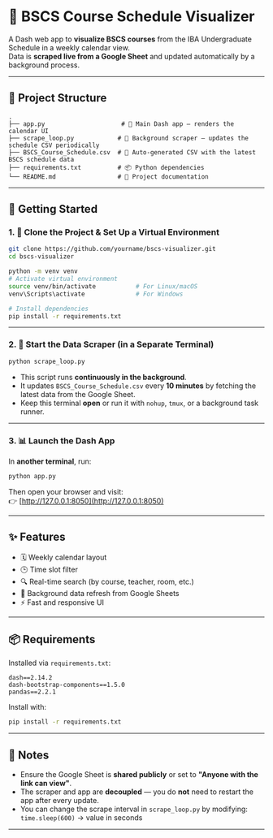 # 📘 BSCS Course Schedule Visualizer

A Dash web app to **visualize BSCS courses** from the IBA Undergraduate Schedule in a weekly calendar view.  
Data is **scraped live from a Google Sheet** and updated automatically by a background process.

---

## 📁 Project Structure

```
.
├── app.py                     # 🎨 Main Dash app – renders the calendar UI
├── scrape_loop.py            # 🔁 Background scraper – updates the schedule CSV periodically
├── BSCS_Course_Schedule.csv  # 📄 Auto-generated CSV with the latest BSCS schedule data
├── requirements.txt          # 📦 Python dependencies
└── README.md                 # 📘 Project documentation
```

---

## 🚀 Getting Started

### 1. 🔧 Clone the Project & Set Up a Virtual Environment

```bash
git clone https://github.com/yourname/bscs-visualizer.git
cd bscs-visualizer

python -m venv venv
# Activate virtual environment
source venv/bin/activate           # For Linux/macOS
venv\Scripts\activate              # For Windows

# Install dependencies
pip install -r requirements.txt
```

---

### 2. 🧼 Start the Data Scraper (in a Separate Terminal)

```bash
python scrape_loop.py
```

- This script runs **continuously in the background**.
- It updates `BSCS_Course_Schedule.csv` every **10 minutes** by fetching the latest data from the Google Sheet.
- Keep this terminal **open** or run it with `nohup`, `tmux`, or a background task runner.

---

### 3. 📊 Launch the Dash App

In **another terminal**, run:

```bash
python app.py
```

Then open your browser and visit:  
👉 [http://127.0.0.1:8050](http://127.0.0.1:8050)

---

## ✨ Features

- 🗓️ Weekly calendar layout
- 🕒 Time slot filter
- 🔍 Real-time search (by course, teacher, room, etc.)
- 🔁 Background data refresh from Google Sheets
- ⚡ Fast and responsive UI

---

## 📦 Requirements

Installed via `requirements.txt`:

```
dash==2.14.2
dash-bootstrap-components==1.5.0
pandas==2.2.1
```

Install with:

```bash
pip install -r requirements.txt
```

---

## 📎 Notes

- Ensure the Google Sheet is **shared publicly** or set to **"Anyone with the link can view"**.
- The scraper and app are **decoupled** — you do **not** need to restart the app after every update.
- You can change the scrape interval in `scrape_loop.py` by modifying:  
  `time.sleep(600)` → value in seconds

---
